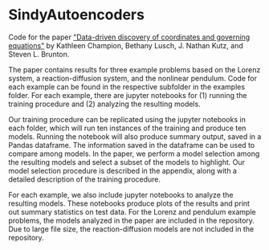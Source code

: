 # SindyAutoencoders

Code for the paper ["Data-driven discovery of coordinates and governing equations"](https://arxiv.org/abs/1904.02107) by Kathleen Champion, Bethany Lusch, J. Nathan Kutz, and Steven L. Brunton.

The paper contains results for three example problems based on the Lorenz system, a reaction-diffusion system, and the nonlinear pendulum. Code for each example can be found in the respective subfolder in the examples folder. For each example, there are jupyter notebooks for (1) running the training procedure and (2) analyzing the resulting models.

Our training procedure can be replicated using the jupyter notebooks in each folder, which will run ten instances of the training and produce ten models. Running the notebook will also produce summary output, saved in a Pandas dataframe. The information saved in the dataframe can be used to compare among models. In the paper, we perform a model selection among the resulting models and select a subset of the models to highlight. Our model selection procedure is described in the appendix, along with a detailed description of the training procedure.

For each example, we also include jupyter notebooks to analyze the resulting models. These notebooks produce plots of the results and print out summary statistics on test data. For the Lorenz and pendulum example problems, the models analyzed in the paper are included in the repository. Due to large file size, the reaction-diffusion models are not included in the repository.
